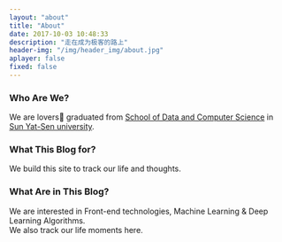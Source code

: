 ```yaml
---
layout: "about"
title: "About"
date: 2017-10-03 10:48:33
description: "走在成为极客的路上"
header-img: "/img/header_img/about.jpg"
aplayer: false
fixed: false
---
```


### Who Are We?

We are lovers:couple_with_heart: graduated from [School of Data and Computer Science](http://sdcs.sysu.edu.cn/) in [Sun Yat-Sen university](http://www.sysu.edu.cn/2012/en/index.htm). 

### What This Blog for?

We build this site to track our life and thoughts.

### What Are in This Blog?

We are interested in Front-end technologies, Machine Learning & Deep Learning Algorithms.  
We also track our life moments here.
